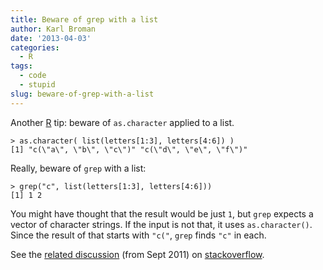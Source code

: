 ```yaml
---
title: Beware of grep with a list
author: Karl Broman
date: '2013-04-03'
categories:
  - R
tags:
  - code
  - stupid
slug: beware-of-grep-with-a-list
---
```


Another [R](http://r-project.org) tip: beware of `as.character` applied to a list.

````
> as.character( list(letters[1:3], letters[4:6]) )
[1] "c(\"a\", \"b\", \"c\")" "c(\"d\", \"e\", \"f\")"
````

Really, beware of `grep` with a list:

````
> grep("c", list(letters[1:3], letters[4:6]))
[1] 1 2
````

You might have thought that the result would be just `1`, but `grep` expects a vector of character strings.  If the input is not that, it uses `as.character()`.  Since the result of that starts with `"c("`, `grep` finds `"c"` in each.

See the [related discussion](http://stackoverflow.com/questions/7591632/why-this-behavior-when-coercing-a-list-to-character-via-as-character) (from Sept 2011) on [stackoverflow](http://stackoverflow.com).
